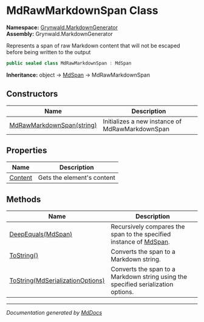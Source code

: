 ﻿<!--  
  <auto-generated>   
    The contents of this file were generated by a tool.  
    Changes to this file may be list if the file is regenerated  
  </auto-generated>   
-->

# MdRawMarkdownSpan Class

**Namespace:** [Grynwald.MarkdownGenerator](../index.md)  
**Assembly:** Grynwald.MarkdownGenerator

Represents a span of raw Markdown content that will not be escaped before being written to the output

```csharp
public sealed class MdRawMarkdownSpan : MdSpan
```

**Inheritance:** object → [MdSpan](../MdSpan/index.md) → MdRawMarkdownSpan

## Constructors

| Name                                               | Description                                     |
| -------------------------------------------------- | ----------------------------------------------- |
| [MdRawMarkdownSpan(string)](constructors/index.md) | Initializes a new instance of MdRawMarkdownSpan |

## Properties

| Name                             | Description                |
| -------------------------------- | -------------------------- |
| [Content](properties/Content.md) | Gets the element's content |

## Methods

| Name                                                                                   | Description                                                                              |
| -------------------------------------------------------------------------------------- | ---------------------------------------------------------------------------------------- |
| [DeepEquals(MdSpan)](methods/DeepEquals.md)                                            | Recursively compares the span to the specified instance of [MdSpan](../MdSpan/index.md). |
| [ToString()](methods/ToString.md#tostring)                                             | Converts the span to a Markdown string.                                                  |
| [ToString(MdSerializationOptions)](methods/ToString.md#tostringmdserializationoptions) | Converts the span to a Markdown string using the specified serialization options.        |

___

*Documentation generated by [MdDocs](https://github.com/ap0llo/mddocs)*
